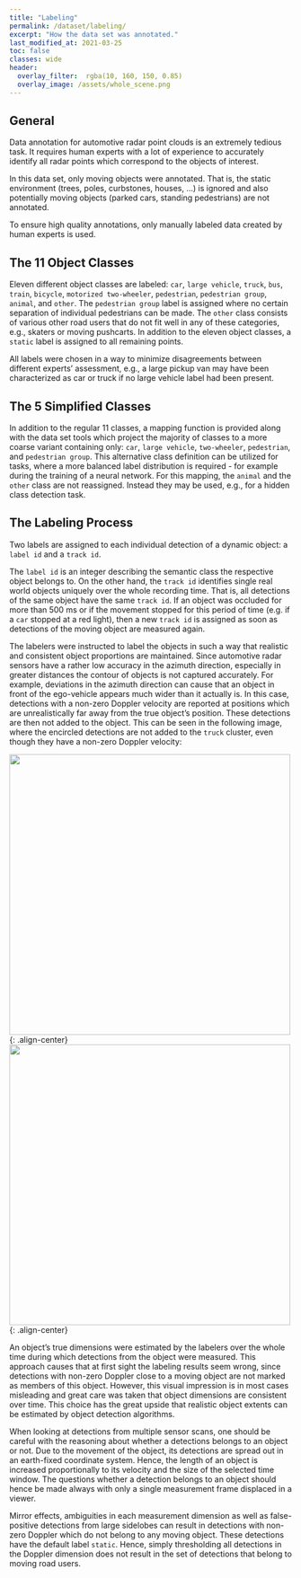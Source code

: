 ```yaml
---
title: "Labeling"
permalink: /dataset/labeling/
excerpt: "How the data set was annotated."
last_modified_at: 2021-03-25
toc: false
classes: wide
header:
  overlay_filter:  rgba(10, 160, 150, 0.85)
  overlay_image: /assets/whole_scene.png
---
```


## General

Data annotation for automotive radar point clouds is an extremely tedious task.
It requires human experts with a lot of experience to accurately identify all radar points which correspond to the objects of interest. 

In this data set, only moving objects were annotated. That is, the static environment (trees, poles, curbstones, houses, ...) is ignored and also potentially moving objects (parked cars, standing pedestrians) are not annotated.

To ensure high quality annotations, only manually labeled data created by human experts is used.

## The 11 Object Classes

Eleven different object classes are labeled: `car`, `large vehicle`, `truck`, `bus`, `train`, `bicycle`, `motorized two-wheeler`, `pedestrian`, `pedestrian group`, `animal`, and `other`.
The `pedestrian group` label is assigned where no certain separation of individual pedestrians can be made.
The `other` class consists of various other road users that do not fit well in any of these categories, e.g., skaters or moving pushcarts.
In addition to the eleven object classes, a `static` label is assigned to all remaining points.

All labels were chosen in a way to minimize disagreements between different experts’ assessment, e.g., a large pickup van may have been characterized as car or truck if no large vehicle label had been present.

## The 5 Simplified Classes

In addition to the regular 11 classes, a mapping function is provided along with the data set tools which project the majority of classes to a more coarse variant containing only: `car`, `large vehicle`, `two-wheeler`, `pedestrian`, and `pedestrian group`.
This alternative class definition can be utilized for tasks, where a more balanced label distribution is required - for example during the training of a neural network.
For this mapping, the `animal` and the `other` class are not reassigned.
Instead they may be used, e.g., for a hidden class detection task.

## The Labeling Process

Two labels are assigned to each individual detection of a
dynamic object: a `label id` and a `track id`.

The `label id` is an integer describing the semantic class the respective object belongs to.
On the other hand, the `track id` identifies single real world objects uniquely over the whole recording time.
That is, all detections of the same object have the same `track id`.
If an object was occluded for more than 500 ms or if the movement stopped for this period of time (e.g. if a `car` stopped at a red light), then a new `track id` is assigned as soon as detections of the moving object are measured again.

The labelers were instructed to label the objects in such a way that realistic and consistent object proportions are maintained.
Since automotive radar sensors have a rather low accuracy in the azimuth direction, especially in greater distances the contour of objects is not captured accurately.
For example, deviations in the azimuth direction can cause that an object in front of the ego-vehicle appears much wider than it actually is.
In this case, detections with a non-zero Doppler velocity are reported at positions which are unrealistically far away from the true object’s position. These detections are then not added to the object. This can be seen in the following image, where the encircled detections are not added to the `truck` cluster, even though they have a non-zero Doppler velocity:


  <img src="../../assets/labeling_wide.jpg" width="500" />{: .align-center}
  <img src="../../assets/labeling_wide.svg" width="500" />{: .align-center}


An object’s true dimensions were estimated by the labelers over the whole time during which detections from the object were measured.
This approach causes that at first sight the labeling results seem wrong, since detections with non-zero Doppler close to a moving object are not marked as members of this object.
However, this visual impression is in most cases misleading and great care was taken that object dimensions are consistent over time.
This choice has the great upside that realistic object extents can be estimated by object detection algorithms.

When looking at detections from multiple sensor scans, one should be careful with the reasoning about whether a detections belongs to an object or not. Due to the movement of the object, its detections are spread out in an earth-fixed coordinate system. Hence, the length of an object is increased proportionally to its velocity and the size of the selected time window.
The questions whether a detection belongs to an object should hence be made always with only a single measurement frame displaced in a viewer.

Mirror effects, ambiguities in each measurement dimension as well as false-positive detections from large sidelobes can result in detections with non-zero Doppler which do not belong to any moving object.
These detections have the default label `static`.
Hence, simply thresholding all detections in the Doppler dimension does not result in the set of detections that belong to moving road users.


